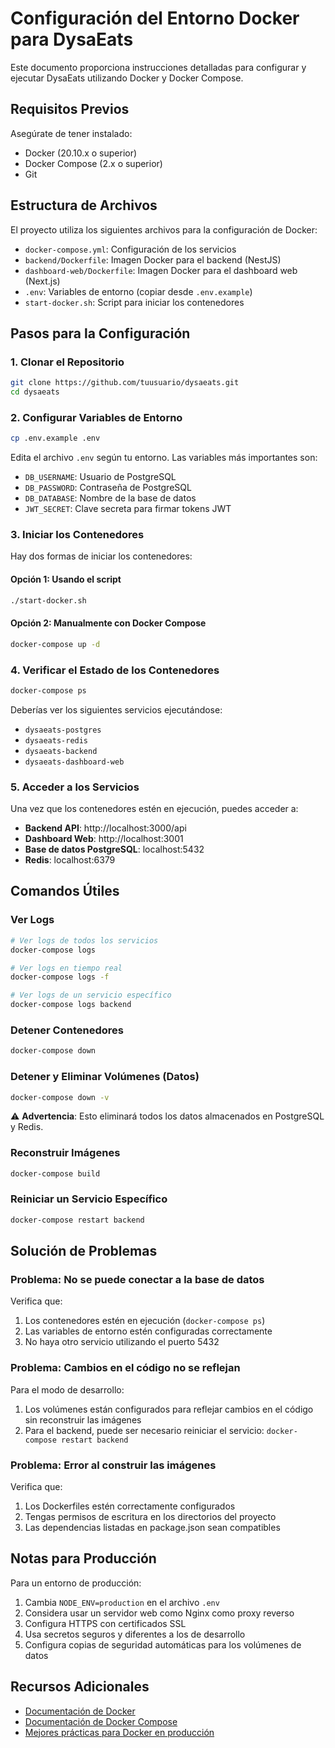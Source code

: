 # Configuración del Entorno Docker para DysaEats

Este documento proporciona instrucciones detalladas para configurar y ejecutar DysaEats utilizando Docker y Docker Compose.

## Requisitos Previos

Asegúrate de tener instalado:

- Docker (20.10.x o superior)
- Docker Compose (2.x o superior)
- Git

## Estructura de Archivos

El proyecto utiliza los siguientes archivos para la configuración de Docker:

- `docker-compose.yml`: Configuración de los servicios
- `backend/Dockerfile`: Imagen Docker para el backend (NestJS)
- `dashboard-web/Dockerfile`: Imagen Docker para el dashboard web (Next.js)
- `.env`: Variables de entorno (copiar desde `.env.example`)
- `start-docker.sh`: Script para iniciar los contenedores

## Pasos para la Configuración

### 1. Clonar el Repositorio

```bash
git clone https://github.com/tuusuario/dysaeats.git
cd dysaeats
```

### 2. Configurar Variables de Entorno

```bash
cp .env.example .env
```

Edita el archivo `.env` según tu entorno. Las variables más importantes son:

- `DB_USERNAME`: Usuario de PostgreSQL
- `DB_PASSWORD`: Contraseña de PostgreSQL
- `DB_DATABASE`: Nombre de la base de datos
- `JWT_SECRET`: Clave secreta para firmar tokens JWT

### 3. Iniciar los Contenedores

Hay dos formas de iniciar los contenedores:

#### Opción 1: Usando el script

```bash
./start-docker.sh
```

#### Opción 2: Manualmente con Docker Compose

```bash
docker-compose up -d
```

### 4. Verificar el Estado de los Contenedores

```bash
docker-compose ps
```

Deberías ver los siguientes servicios ejecutándose:
- `dysaeats-postgres`
- `dysaeats-redis`
- `dysaeats-backend`
- `dysaeats-dashboard-web`

### 5. Acceder a los Servicios

Una vez que los contenedores estén en ejecución, puedes acceder a:

- **Backend API**: http://localhost:3000/api
- **Dashboard Web**: http://localhost:3001
- **Base de datos PostgreSQL**: localhost:5432
- **Redis**: localhost:6379

## Comandos Útiles

### Ver Logs

```bash
# Ver logs de todos los servicios
docker-compose logs

# Ver logs en tiempo real
docker-compose logs -f

# Ver logs de un servicio específico
docker-compose logs backend
```

### Detener Contenedores

```bash
docker-compose down
```

### Detener y Eliminar Volúmenes (Datos)

```bash
docker-compose down -v
```

⚠️ **Advertencia**: Esto eliminará todos los datos almacenados en PostgreSQL y Redis.

### Reconstruir Imágenes

```bash
docker-compose build
```

### Reiniciar un Servicio Específico

```bash
docker-compose restart backend
```

## Solución de Problemas

### Problema: No se puede conectar a la base de datos

Verifica que:
1. Los contenedores estén en ejecución (`docker-compose ps`)
2. Las variables de entorno estén configuradas correctamente
3. No haya otro servicio utilizando el puerto 5432

### Problema: Cambios en el código no se reflejan

Para el modo de desarrollo:
1. Los volúmenes están configurados para reflejar cambios en el código sin reconstruir las imágenes
2. Para el backend, puede ser necesario reiniciar el servicio: `docker-compose restart backend`

### Problema: Error al construir las imágenes

Verifica que:
1. Los Dockerfiles estén correctamente configurados
2. Tengas permisos de escritura en los directorios del proyecto
3. Las dependencias listadas en package.json sean compatibles

## Notas para Producción

Para un entorno de producción:

1. Cambia `NODE_ENV=production` en el archivo `.env`
2. Considera usar un servidor web como Nginx como proxy reverso
3. Configura HTTPS con certificados SSL
4. Usa secretos seguros y diferentes a los de desarrollo
5. Configura copias de seguridad automáticas para los volúmenes de datos

## Recursos Adicionales

- [Documentación de Docker](https://docs.docker.com/)
- [Documentación de Docker Compose](https://docs.docker.com/compose/)
- [Mejores prácticas para Docker en producción](https://docs.docker.com/develop/dev-best-practices/)